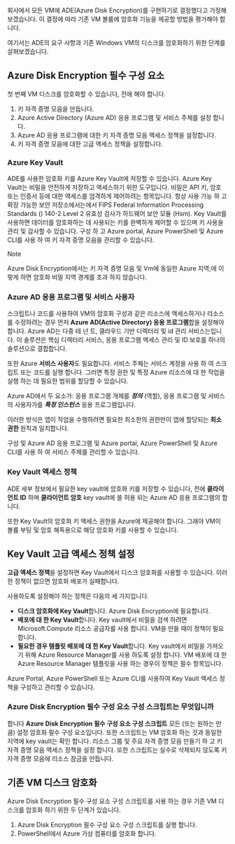 회사에서 모든 VM에 ADE(Azure Disk Encryption)를 구현하기로 결정했다고 가정해 보겠습니다. 이 결정에 따라 기존 VM 볼륨에 암호화 기능을 제공할 방법을 평가해야 합니다.

여기서는 ADE의 요구 사항과 기존 Windows VM의 디스크를 암호화하기 위한 단계를 살펴보겠습니다.

## <a name="azure-disk-encryption-prerequisites"></a>Azure Disk Encryption 필수 구성 요소

첫 번째 VM 디스크를 암호화할 수 있습니다, 전에 해야 합니다.

1. 키 자격 증명 모음을 만듭니다.
1. Azure Active Directory (Azure AD) 응용 프로그램 및 서비스 주체를 설정 합니다.
1. Azure AD 응용 프로그램에 대한 키 자격 증명 모음 액세스 정책을 설정합니다.
1. 키 자격 증명 모음에 대한 고급 액세스 정책을 설정합니다.

### <a name="azure-key-vault"></a>Azure Key Vault

ADE를 사용한 암호화 키를 Azure Key Vault에 저장할 수 있습니다. Azure Key Vault는 비밀을 안전하게 저장하고 액세스하기 위한 도구입니다. 비밀은 API 키, 암호 또는 인증서 등에 대한 액세스를 엄격하게 제어하려는 항목입니다. 항상 사용 가능 하 고 확장 가능한 보안 저장소에서는에서 FIPS Federal Information Processing Standards () 140-2 Level 2 유효성 검사가 하드웨어 보안 모듈 (Hsm). Key Vault를 사용하면 데이터를 암호화하는 데 사용되는 키를 완벽하게 제어할 수 있으며 키 사용을 관리 및 감사할 수 있습니다. 구성 하 고 Azure portal, Azure PowerShell 및 Azure CLI를 사용 하 여 키 자격 증명 모음을 관리할 수 있습니다.

>[!NOTE]
> Azure Disk Encryption에서는 키 자격 증명 모음 및 Vm에 동일한 Azure 지역;에 이렇게 하면 암호화 비밀 지역 경계를 초과 하지 않습니다.

### <a name="azure-ad-application-and-service-principal"></a>Azure AD 응용 프로그램 및 서비스 사용자

스크립트나 코드를 사용하여 VM의 암호화 구성과 같은 리소스에 액세스하거나 리소스를 수정하려는 경우 먼저 **Azure AD(Active Directory) 응용 프로그램**합을 설정해야 합니다. Azure AD는 다중 테 넌 트, 클라우드 기반 디렉터리 및 id 관리 서비스는입니다. 이 솔루션은 핵심 디렉터리 서비스, 응용 프로그램 액세스 관리 및 ID 보호를 하나의 솔루션으로 결합합니다.

또한 Azure **서비스 사용자**도 필요합니다. 서비스 주체는 서비스 계정을 사용 하 여 스크립트 또는 코드를 실행 합니다. 그러면 특정 권한 및 특정 Azure 리소스에 대 한 작업을 실행 하는 데 필요한 범위를 할당할 수 있습니다.

Azure AD에서 두 요소가: 응용 프로그램 개체를 **_정의_** (역할), 응용 프로그램 및 서비스의 사용자가를 **_특정 인스턴스_**  응용 프로그램입니다.

이러한 방식은 앱이 작업을 수행하려면 필요한 최소한의 권한만이 앱에 할당되는 **최소 권한** 원칙과 일치합니다.

구성 및 Azure AD 응용 프로그램 및 Azure portal, Azure PowerShell 및 Azure CLI를 사용 하 여 서비스 주체를 관리할 수 있습니다.

### <a name="key-vault-access-policies"></a>Key Vault 액세스 정책

ADE 세부 정보에서 필요한 key vault에 암호화 키를 저장할 수 있습니다, 전에 **클라이언트 ID** 하며 **클라이언트 암호** key vault에 쓸 허용 되는 Azure AD 응용 프로그램의 합니다.

또한 Key Vault의 암호화 키 액세스 권한을 Azure에 제공해야 합니다. 그래야 VM이 볼륨 부팅 및 암호 해독용으로 해당 암호화 키를 사용할 수 있습니다.

## <a name="set-key-vault-advanced-access-policies"></a>Key Vault 고급 액세스 정책 설정

**고급 액세스 정책**을 설정하면 Key Vault에서 디스크 암호화를 사용할 수 있습니다. 이러한 정책이 없으면 암호화 배포가 실패합니다. 

사용하도록 설정해야 하는 정책은 다음의 세 가지입니다.

- **디스크 암호화에 Key Vault**합니다. Azure Disk Encryption에 필요합니다.
- **배포에 대 한 Key Vault**합니다. Key vault에서 비밀을 검색 하려면 Microsoft.Compute 리소스 공급자를 사용 합니다. VM을 만들 때이 정책이 필요 합니다.
- **필요한 경우 템플릿 배포에 대 한 Key Vault**합니다. Key vault에서 비밀을 가져오기 위해 Azure Resource Manager를 사용 하도록 설정 합니다. VM 배포에 대 한 Azure Resource Manager 템플릿을 사용 하는 경우이 정책은 필수 항목입니다.

Azure Portal, Azure PowerShell 또는 Azure CLI를 사용하여 Key Vault 액세스 정책을 구성하고 관리할 수 있습니다.

### <a name="what-is-the-azure-disk-encryption-prerequisites-configuration-script"></a>Azure Disk Encryption 필수 구성 요소 구성 스크립트는 무엇입니까

합니다 **Azure Disk Encryption 필수 구성 요소 구성 스크립트** 모든 (또는 원하는 만큼) 설정 암호화 필수 구성 요소입니다. 또한 스크립트는 VM 암호화 하는 것과 동일한 지역에 key vault는 확인 합니다. 리소스 그룹 및 주요 자격 증명 모음 만들기 하 고 키 자격 증명 모음 액세스 정책을 설정 합니다. 또한 스크립트는 실수로 삭제되지 않도록 키 자격 증명 모음에 리소스 잠금을 만듭니다.

## <a name="encrypting-an-existing-vm-disk"></a>기존 VM 디스크 암호화

Azure Disk Encryption 필수 구성 요소 구성 스크립트를 사용 하는 경우 기존 VM 디스크를 암호화 하기 위한 두 단계가 있습니다.

1. Azure Disk Encryption 필수 구성 요소 구성 스크립트를 실행 합니다.
1. PowerShell에서 Azure 가상 컴퓨터를 암호화 합니다.
